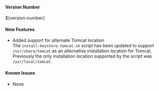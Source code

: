 #### Version Number
${version-number}

#### New Features
 - Added support for alternate Tomcat location  
    The `install-keystore-tomcat.sh` script has been updated to support `/usr/share/tomcat` as an alternative installation location for Tomcat.  Previously the only installation location supported by the script was `/usr/local/tomcat`.

#### Known Issues
 - None
